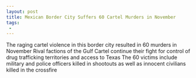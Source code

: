 ```yaml
---
layout: post
title: Mexican Border City Suffers 60 Cartel Murders in November
tags:
 -
---
```

The raging cartel violence in this border city resulted in 60 murders in November Rival factions of the Gulf Cartel continue their fight for control of drug trafficking territories and access to Texas The 60 victims include military and police officers killed in shootouts as well as innocent civilians killed in the crossfire
